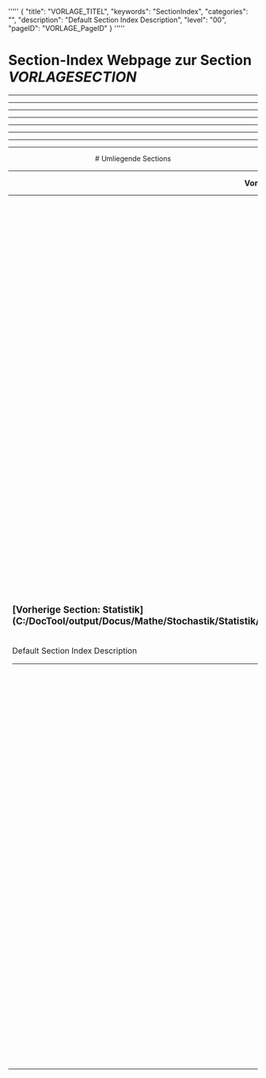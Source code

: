 '''''
{
"title": "VORLAGE_TITEL",
"keywords": "SectionIndex",
"categories": "",
"description": "Default Section Index Description",
"level": "00",
"pageID": "VORLAGE_PageID"
}
'''''


<h1>Section-Index Webpage zur Section <i>VORLAGESECTION</i></h1>

<hr><hr><hr><hr><hr><center><hr><hr><hr> # Umliegende Sections
 </h2><br><table><thead> <tr> <th><center>Vorgelagerte Section</center></th> <th><center>Nachgelagerte Section</center></th></tr></thead><tbody><tr><td><h3>[Vorherige Section: Statistik](C:/DocTool/output/Docus/Mathe/Stochastik/Statistik/SectionIndex_DocTooloutputDocusMatheStochastikStatistik.html)</h3><br>Default Section Index Description<hr></td><td><h3>Nachfolgende Section:</h3><br><h2> Die Metadaten wurde nicht eingelesen<br></h2><h3>Nachfolgende Section:</h3><br><h2> Die Metadaten wurde nicht eingelesen<br></h2><h3>Nachfolgende Section:</h3><br><h2> Die Metadaten wurde nicht eingelesen<br></h2><h3>Nachfolgende Section:</h3><br><h2> Die Metadaten wurde nicht eingelesen<br></h2><h3>Nachfolgende Section:</h3><br><h2> Die Metadaten wurde nicht eingelesen<br></h2><h3>Nachfolgende Section:</h3><br><h2> Die Metadaten wurde nicht eingelesen<br></h2></td></tr></tbody></table>